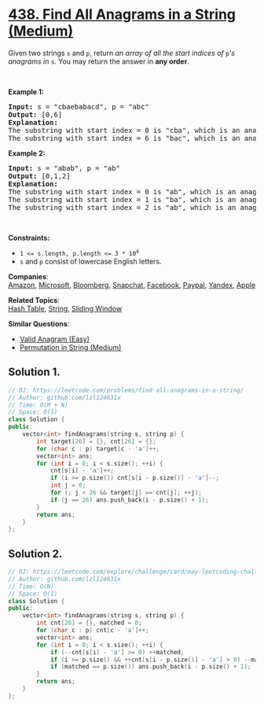 # [438. Find All Anagrams in a String (Medium)](https://leetcode.com/problems/find-all-anagrams-in-a-string/)

<p>Given two strings <code>s</code> and <code>p</code>, return <em>an array of all the start indices of </em><code>p</code><em>'s anagrams in </em><code>s</code>. You may return the answer in <strong>any order</strong>.</p>

<p>&nbsp;</p>
<p><strong>Example 1:</strong></p>

<pre><strong>Input:</strong> s = "cbaebabacd", p = "abc"
<strong>Output:</strong> [0,6]
<strong>Explanation:</strong>
The substring with start index = 0 is "cba", which is an anagram of "abc".
The substring with start index = 6 is "bac", which is an anagram of "abc".
</pre>

<p><strong>Example 2:</strong></p>

<pre><strong>Input:</strong> s = "abab", p = "ab"
<strong>Output:</strong> [0,1,2]
<strong>Explanation:</strong>
The substring with start index = 0 is "ab", which is an anagram of "ab".
The substring with start index = 1 is "ba", which is an anagram of "ab".
The substring with start index = 2 is "ab", which is an anagram of "ab".
</pre>

<p>&nbsp;</p>
<p><strong>Constraints:</strong></p>

<ul>
	<li><code>1 &lt;= s.length, p.length &lt;= 3 * 10<sup>4</sup></code></li>
	<li><code>s</code> and <code>p</code> consist of lowercase English letters.</li>
</ul>


**Companies**:  
[Amazon](https://leetcode.com/company/amazon), [Microsoft](https://leetcode.com/company/microsoft), [Bloomberg](https://leetcode.com/company/bloomberg), [Snapchat](https://leetcode.com/company/snapchat), [Facebook](https://leetcode.com/company/facebook), [Paypal](https://leetcode.com/company/paypal), [Yandex](https://leetcode.com/company/yandex), [Apple](https://leetcode.com/company/apple)

**Related Topics**:  
[Hash Table](https://leetcode.com/tag/hash-table/), [String](https://leetcode.com/tag/string/), [Sliding Window](https://leetcode.com/tag/sliding-window/)

**Similar Questions**:
* [Valid Anagram (Easy)](https://leetcode.com/problems/valid-anagram/)
* [Permutation in String (Medium)](https://leetcode.com/problems/permutation-in-string/)

## Solution 1.

```cpp
// OJ: https://leetcode.com/problems/find-all-anagrams-in-a-string/
// Author: github.com/lzl124631x
// Time: O(M + N)
// Space: O(1)
class Solution {
public:
    vector<int> findAnagrams(string s, string p) {
        int target[26] = {}, cnt[26] = {};
        for (char c : p) target[c - 'a']++;
        vector<int> ans;
        for (int i = 0; i < s.size(); ++i) {
            cnt[s[i] - 'a']++;
            if (i >= p.size()) cnt[s[i - p.size()] - 'a']--;
            int j = 0;
            for (; j < 26 && target[j] == cnt[j]; ++j);
            if (j == 26) ans.push_back(i - p.size() + 1);
        }
        return ans;
    }
};
```

## Solution 2.

```cpp
// OJ: https://leetcode.com/explore/challenge/card/may-leetcoding-challenge/536/week-3-may-15th-may-21st/3332/
// Author: github.com/lzl124631x
// Time: O(N)
// Space: O(1)
class Solution {
public:
    vector<int> findAnagrams(string s, string p) {
        int cnt[26] = {}, matched = 0;
        for (char c : p) cnt[c - 'a']++;
        vector<int> ans;
        for (int i = 0; i < s.size(); ++i) {
            if (--cnt[s[i] - 'a'] >= 0) ++matched;
            if (i >= p.size() && ++cnt[s[i - p.size()] - 'a'] > 0) --matched;
            if (matched == p.size()) ans.push_back(i - p.size() + 1);
        }
        return ans;
    }
};
```